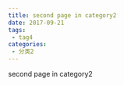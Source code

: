 ```yaml
---
title: second page in category2
date: 2017-09-21
tags:
 - tag4
categories: 
 - 分类2
---
```


second page in category2